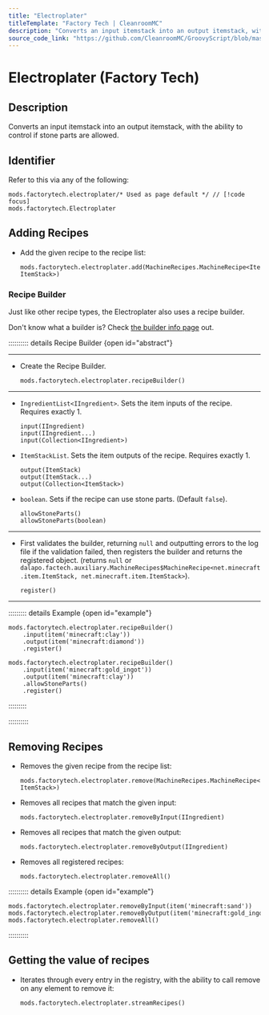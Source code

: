 ```yaml
---
title: "Electroplater"
titleTemplate: "Factory Tech | CleanroomMC"
description: "Converts an input itemstack into an output itemstack, with the ability to control if stone parts are allowed."
source_code_link: "https://github.com/CleanroomMC/GroovyScript/blob/master/src/main/java/com/cleanroommc/groovyscript/compat/mods/factorytech/Electroplater.java"
---
```


# Electroplater (Factory Tech)

## Description

Converts an input itemstack into an output itemstack, with the ability to control if stone parts are allowed.

## Identifier

Refer to this via any of the following:

```groovy:no-line-numbers {1}
mods.factorytech.electroplater/* Used as page default */ // [!code focus]
mods.factorytech.Electroplater
```


## Adding Recipes

- Add the given recipe to the recipe list:

    ```groovy:no-line-numbers
    mods.factorytech.electroplater.add(MachineRecipes.MachineRecipe<ItemStack, ItemStack>)
    ```


### Recipe Builder

Just like other recipe types, the Electroplater also uses a recipe builder.

Don't know what a builder is? Check [the builder info page](../../getting_started/builder.md) out.

:::::::::: details Recipe Builder {open id="abstract"}

---

- Create the Recipe Builder.

    ```groovy:no-line-numbers
    mods.factorytech.electroplater.recipeBuilder()
    ```

---

- `IngredientList<IIngredient>`. Sets the item inputs of the recipe. Requires exactly 1.

    ```groovy:no-line-numbers
    input(IIngredient)
    input(IIngredient...)
    input(Collection<IIngredient>)
    ```

- `ItemStackList`. Sets the item outputs of the recipe. Requires exactly 1.

    ```groovy:no-line-numbers
    output(ItemStack)
    output(ItemStack...)
    output(Collection<ItemStack>)
    ```

- `boolean`. Sets if the recipe can use stone parts. (Default `false`).

    ```groovy:no-line-numbers
    allowStoneParts()
    allowStoneParts(boolean)
    ```

---

- First validates the builder, returning `null` and outputting errors to the log file if the validation failed, then registers the builder and returns the registered object. (returns `null` or `dalapo.factech.auxiliary.MachineRecipes$MachineRecipe<net.minecraft.item.ItemStack, net.minecraft.item.ItemStack>`).

    ```groovy:no-line-numbers
    register()
    ```

---

::::::::: details Example {open id="example"}
```groovy:no-line-numbers
mods.factorytech.electroplater.recipeBuilder()
    .input(item('minecraft:clay'))
    .output(item('minecraft:diamond'))
    .register()

mods.factorytech.electroplater.recipeBuilder()
    .input(item('minecraft:gold_ingot'))
    .output(item('minecraft:clay'))
    .allowStoneParts()
    .register()
```

:::::::::

::::::::::

## Removing Recipes

- Removes the given recipe from the recipe list:

    ```groovy:no-line-numbers
    mods.factorytech.electroplater.remove(MachineRecipes.MachineRecipe<ItemStack, ItemStack>)
    ```

- Removes all recipes that match the given input:

    ```groovy:no-line-numbers
    mods.factorytech.electroplater.removeByInput(IIngredient)
    ```

- Removes all recipes that match the given output:

    ```groovy:no-line-numbers
    mods.factorytech.electroplater.removeByOutput(IIngredient)
    ```

- Removes all registered recipes:

    ```groovy:no-line-numbers
    mods.factorytech.electroplater.removeAll()
    ```

:::::::::: details Example {open id="example"}
```groovy:no-line-numbers
mods.factorytech.electroplater.removeByInput(item('minecraft:sand'))
mods.factorytech.electroplater.removeByOutput(item('minecraft:gold_ingot'))
mods.factorytech.electroplater.removeAll()
```

::::::::::

## Getting the value of recipes

- Iterates through every entry in the registry, with the ability to call remove on any element to remove it:

    ```groovy:no-line-numbers
    mods.factorytech.electroplater.streamRecipes()
    ```
